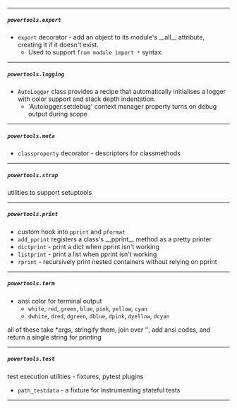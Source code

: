 
---
##### `powertools.export`
- `export` decorator - add an object to its module's \_\_all\_\_ attribute, creating it if it doesn't exist. 
  - Used to support `from module import *` syntax.


---
##### `powertools.logging`
- `AutoLogger` class provides a recipe that automatically initialises a logger with color support and stack depth indentation.
  - 'Autologger.setdebug' context manager property turns on debug output during scope


---
##### `powertools.meta`
- `classproperty` decorator - descriptors for classmethods


---
##### `powertools.strap`
utilities to support setuptools


---
##### `powertools.print`
- custom hook into `pprint` and `pformat`
- `add_pprint` registers a class's \_\_pprint\_\_ method as a pretty printer
- `dictprint` - print a dict when pprint isn't working
- `listprint` - print a list when pprint isn't working
- `rprint` - recursively print nested containers without relying on pprint


---
##### `powertools.term`
- ansi color for terminal output
  - `white`, `red`, `green`, `blue`, `pink`, `yellow`, `cyan`
  - `dwhite`, `dred`, `dgreen`, `dblue`, `dpink`, `dyellow`, `dcyan`

all of these take *args, stringify them, join over '', add ansi codes, and return a single string for printing


---
##### `powertools.test`
test execution utilities - fixtures, pytest plugins
- `path_testdata` - a fixture for instrumenting stateful tests


--------------------------------------------------------------------------
